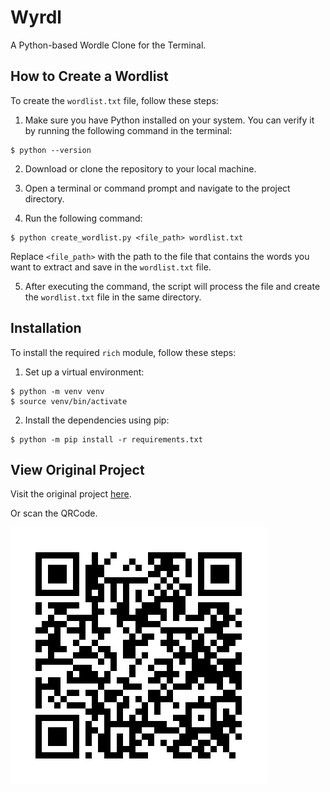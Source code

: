 # Wyrdl

A Python-based Wordle Clone for the Terminal.

## How to Create a Wordlist

To create the `wordlist.txt` file, follow these steps:

1. Make sure you have Python installed on your system. You can verify it by running the following command in the terminal:

```shell
$ python --version
```

2. Download or clone the repository to your local machine.

3. Open a terminal or command prompt and navigate to the project directory.

4. Run the following command:

```shell
$ python create_wordlist.py <file_path> wordlist.txt
```

Replace `<file_path>` with the path to the file that contains the words you want to extract and save in the `wordlist.txt` file.

5. After executing the command, the script will process the file and create the `wordlist.txt` file in the same directory.

## Installation

To install the required `rich` module, follow these steps:

1. Set up a virtual environment:

```shell
$ python -m venv venv
$ source venv/bin/activate
```

2. Install the dependencies using pip:

```shell
$ python -m pip install -r requirements.txt
```

## View Original Project

Visit the original project [here](https://realpython.com/python-wordle-clone/).

Or scan the QRCode.

[![QR Code](qrcode.png "Scan or Click Here")](https://realpython.com/python-wordle-clone/)
